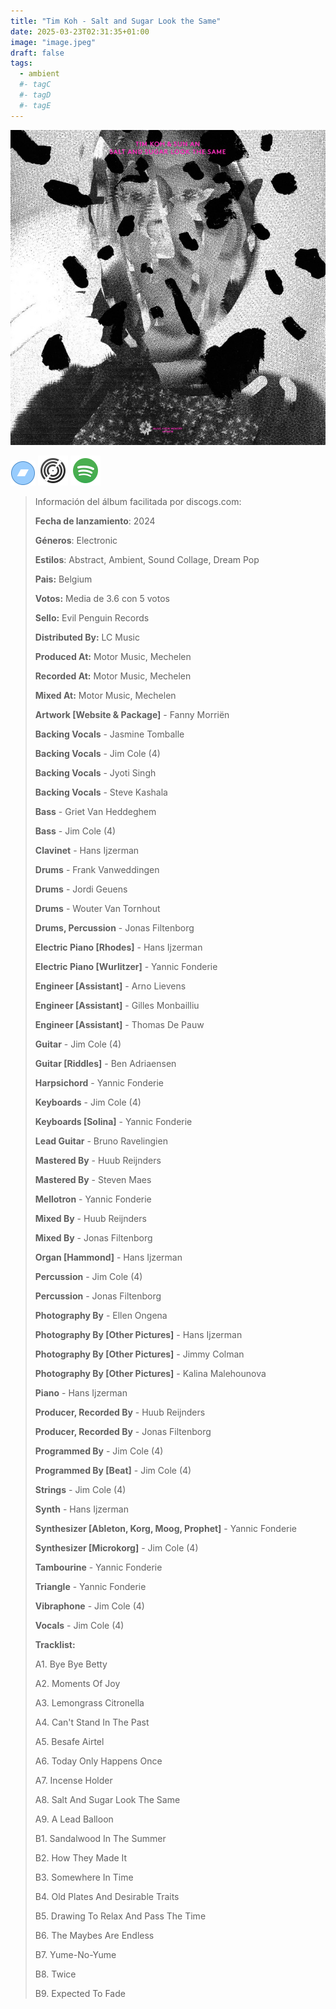 ```yaml
---
title: "Tim Koh - Salt and Sugar Look the Same"
date: 2025-03-23T02:31:35+01:00
image: "image.jpeg"
draft: false
tags:
  - ambient
  #- tagC
  #- tagD
  #- tagE
---
```


![cover](image.jpeg "Tim-Koh - Salt-And-Sugar-Look-The-Same")

[![bandcamp](../links/svg/bandcamp.png "bandcamp")](https://bandcamp.com/search?q=Tim-Koh%20Salt-And-Sugar-Look-The-Same)
[![discogs](../links/svg/discogs.png "discogs")](https://www.discogs.com/master/3664941)
[![spotify](../links/svg/spotify.png "putify")](https://open.spotify.com/album/3hPBAMSS81dlNYrtJxnev1)

<!-- [![lastfm](../links/svg/lastfm.png (lastfm))]() -->
<!-- [![musicbrainz](../links/svg/musicbrainz.png (musicbrainz))]() -->
<!-- [![wikipedia](../links/svg/wikipedia.png (wikipedia))](error) -->
<!-- [![youtube](../links/svg/youtube.png (youtube))]() -->

> Información del álbum facilitada por discogs.com:
>
> **Fecha de lanzamiento**: 2024
>
> **Géneros**: Electronic
>
> **Estilos**: Abstract, Ambient, Sound Collage, Dream Pop
>
> **Pais:** Belgium
>
> **Votos:** Media de 3.6 con 5 votos
>
> **Sello:** Evil Penguin Records
>
> **Distributed By:** LC Music
>
> **Produced At:** Motor Music, Mechelen
>
> **Recorded At:** Motor Music, Mechelen
>
> **Mixed At:** Motor Music, Mechelen
>
> **Artwork [Website & Package]** - Fanny Morriën
>
> **Backing Vocals** - Jasmine Tomballe
>
> **Backing Vocals** - Jim Cole (4)
>
> **Backing Vocals** - Jyoti Singh
>
> **Backing Vocals** - Steve Kashala
>
> **Bass** - Griet Van Heddeghem
>
> **Bass** - Jim Cole (4)
>
> **Clavinet** - Hans Ijzerman
>
> **Drums** - Frank Vanweddingen
>
> **Drums** - Jordi Geuens
>
> **Drums** - Wouter Van Tornhout
>
> **Drums, Percussion** - Jonas Filtenborg
>
> **Electric Piano [Rhodes]** - Hans Ijzerman
>
> **Electric Piano [Wurlitzer]** - Yannic Fonderie
>
> **Engineer [Assistant]** - Arno Lievens
>
> **Engineer [Assistant]** - Gilles Monbailliu
>
> **Engineer [Assistant]** - Thomas De Pauw
>
> **Guitar** - Jim Cole (4)
>
> **Guitar [Riddles]** - Ben Adriaensen
>
> **Harpsichord** - Yannic Fonderie
>
> **Keyboards** - Jim Cole (4)
>
> **Keyboards [Solina]** - Yannic Fonderie
>
> **Lead Guitar** - Bruno Ravelingien
>
> **Mastered By** - Huub Reijnders
>
> **Mastered By** - Steven Maes
>
> **Mellotron** - Yannic Fonderie
>
> **Mixed By** - Huub Reijnders
>
> **Mixed By** - Jonas Filtenborg
>
> **Organ [Hammond]** - Hans Ijzerman
>
> **Percussion** - Jim Cole (4)
>
> **Percussion** - Jonas Filtenborg
>
> **Photography By** - Ellen Ongena
>
> **Photography By [Other Pictures]** - Hans Ijzerman
>
> **Photography By [Other Pictures]** - Jimmy Colman
>
> **Photography By [Other Pictures]** - Kalina Malehounova
>
> **Piano** - Hans Ijzerman
>
> **Producer, Recorded By** - Huub Reijnders
>
> **Producer, Recorded By** - Jonas Filtenborg
>
> **Programmed By** - Jim Cole (4)
>
> **Programmed By [Beat]** - Jim Cole (4)
>
> **Strings** - Jim Cole (4)
>
> **Synth** - Hans Ijzerman
>
> **Synthesizer [Ableton, Korg, Moog, Prophet]** - Yannic Fonderie
>
> **Synthesizer [Microkorg]** - Jim Cole (4)
>
> **Tambourine** - Yannic Fonderie
>
> **Triangle** - Yannic Fonderie
>
> **Vibraphone** - Jim Cole (4)
>
> **Vocals** - Jim Cole (4)
>
> **Tracklist:**
>
> A1. Bye Bye Betty
>
> A2. Moments Of Joy
>
> A3. Lemongrass Citronella
>
> A4. Can't Stand In The Past
>
> A5. Besafe Airtel
>
> A6. Today Only Happens Once
>
> A7. Incense Holder
>
> A8. Salt And Sugar Look The Same
>
> A9. A Lead Balloon
>
> B1. Sandalwood In The Summer
>
> B2. How They Made It
>
> B3. Somewhere In Time
>
> B4. Old Plates And Desirable Traits
>
> B5. Drawing To Relax And Pass The Time
>
> B6. The Maybes Are Endless
>
> B7. Yume-No-Yume
>
> B8. Twice
>
> B9. Expected To Fade
